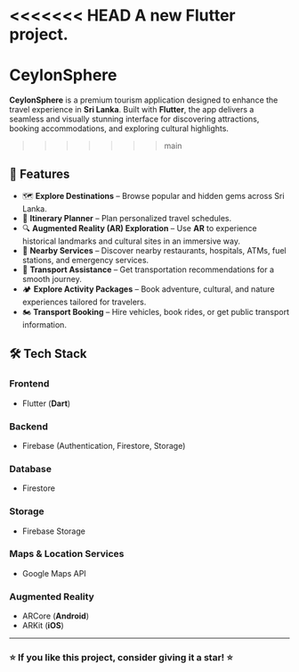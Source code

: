 <<<<<<< HEAD
A new Flutter project.
=======
# **CeylonSphere**

**CeylonSphere** is a premium tourism application designed to enhance the travel experience in **Sri Lanka**. Built with **Flutter**, the app delivers a seamless and visually stunning interface for discovering attractions, booking accommodations, and exploring cultural highlights.
>>>>>>> main




## 🚀 **Features**

- 🗺 **Explore Destinations** – Browse popular and hidden gems across Sri Lanka.
- 📅 **Itinerary Planner** – Plan personalized travel schedules.
- 🔍 **Augmented Reality (AR) Exploration** – Use **AR** to experience historical landmarks and cultural sites in an immersive way.
- 📍 **Nearby Services** – Discover nearby restaurants, hospitals, ATMs, fuel stations, and emergency services.
- 🚗 **Transport Assistance** – Get transportation recommendations for a smooth journey.
- 🏕 **Explore Activity Packages** – Book adventure, cultural, and nature experiences tailored for travelers.
- 🏍 **Transport Booking** – Hire vehicles, book rides, or get public transport information.



## 🛠 **Tech Stack**

### **Frontend**
- Flutter (**Dart**)

### **Backend**
- Firebase (Authentication, Firestore, Storage)

### **Database**
- Firestore

### **Storage**
- Firebase Storage

### **Maps & Location Services**
- Google Maps API

### **Augmented Reality**
- ARCore (**Android**)
- ARKit (**iOS**)



---

### ⭐ **If you like this project, consider giving it a star!** ⭐
